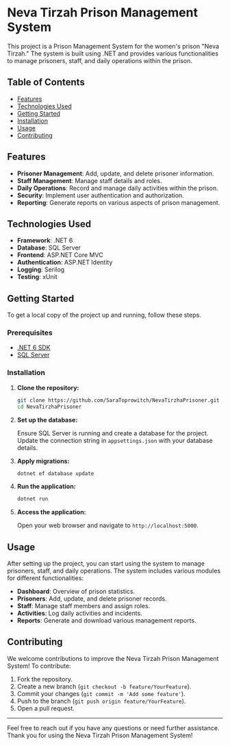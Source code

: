 # Neva Tirzah Prison Management System

This project is a Prison Management System for the women's prison "Neva Tirzah." The system is built using .NET and provides various functionalities to manage prisoners, staff, and daily operations within the prison.

## Table of Contents

- [Features](#features)
- [Technologies Used](#technologies-used)
- [Getting Started](#getting-started)
- [Installation](#installation)
- [Usage](#usage)
- [Contributing](#contributing)

## Features

- **Prisoner Management**: Add, update, and delete prisoner information.
- **Staff Management**: Manage staff details and roles.
- **Daily Operations**: Record and manage daily activities within the prison.
- **Security**: Implement user authentication and authorization.
- **Reporting**: Generate reports on various aspects of prison management.

## Technologies Used

- **Framework**: .NET 6
- **Database**: SQL Server
- **Frontend**: ASP.NET Core MVC
- **Authentication**: ASP.NET Identity
- **Logging**: Serilog
- **Testing**: xUnit

## Getting Started

To get a local copy of the project up and running, follow these steps.

### Prerequisites

- [.NET 6 SDK](https://dotnet.microsoft.com/download/dotnet/6.0)
- [SQL Server](https://www.microsoft.com/en-us/sql-server/sql-server-downloads)

### Installation

1. **Clone the repository:**

    ```bash
    git clone https://github.com/SaraToprowitch/NevaTirzhaPrisoner.git
    cd NevaTirzhaPrisoner
    ```

2. **Set up the database:**

    Ensure SQL Server is running and create a database for the project. Update the connection string in `appsettings.json` with your database details.

3. **Apply migrations:**

    ```bash
    dotnet ef database update
    ```

4. **Run the application:**

    ```bash
    dotnet run
    ```

5. **Access the application:**

    Open your web browser and navigate to `http://localhost:5000`.

## Usage

After setting up the project, you can start using the system to manage prisoners, staff, and daily operations. The system includes various modules for different functionalities:

- **Dashboard**: Overview of prison statistics.
- **Prisoners**: Add, update, and delete prisoner records.
- **Staff**: Manage staff members and assign roles.
- **Activities**: Log daily activities and incidents.
- **Reports**: Generate and download various management reports.

## Contributing

We welcome contributions to improve the Neva Tirzah Prison Management System! To contribute:

1. Fork the repository.
2. Create a new branch (`git checkout -b feature/YourFeature`).
3. Commit your changes (`git commit -m 'Add some feature'`).
4. Push to the branch (`git push origin feature/YourFeature`).
5. Open a pull request.

---

Feel free to reach out if you have any questions or need further assistance. Thank you for using the Neva Tirzah Prison Management System!
